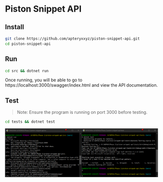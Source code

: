 # Piston Snippet API

## Install

```bash
git clone https://github.com/apteryxxyz/piston-snippet-api.git
cd piston-snippet-api
```

## Run

```bash
cd src && dotnet run
```

Once running, you will be able to go to https://localhost:3000/swagger/index.html and view the API documentation.

## Test

> Note: Ensure the program is running on port 3000 before testing.

```bash
cd tests && dotnet test
```

![Dotnet run and test](./.github/two-terminals.png)
